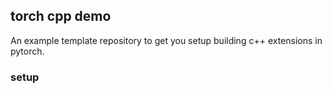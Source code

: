 ## torch cpp demo

An example template repository to get you setup building c++ extensions in pytorch.

### setup